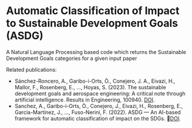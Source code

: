 # Automatic Classification of Impact to Sustainable Development Goals (ASDG)

A Natural Language Processing based code which returns the Sustainable Development Goals categories for a given input paper

Related publications:

 - Sánchez-Roncero, A., Garibo-i-Orts, Ò., Conejero, J. A., Eivazi, H., Mallor, F., Rosenberg, E., ..., Hoyas, S. (2023). The sustainable development goals and aerospace engineering: A critical note through artificial intelligence. Results in Engineering, 100940. [DOI](10.1016/j.rineng.2023.100940).
 - Sanchez, A., Garibo-i-Orts, Ò., Conejero, J., Eivazi, H., Rosenberg, E., Garcia-Martínez, J., ..., Fuso-Nerini, F. (2022). ASDG — An AI-based framework for automatic classification of impact on the SDGs. [DOI](10.1145/3560107.3560128).

